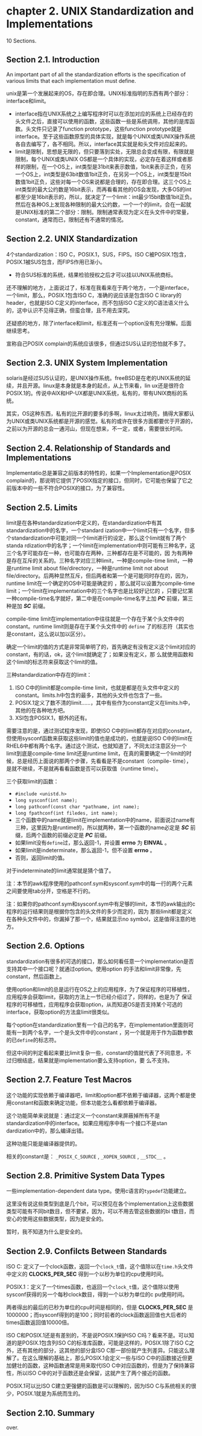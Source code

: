 # chapter 2. UNIX Standardization and Implementations

10 Sections.

## Section 2.1. Introduction

An important part of all the standardization efforts is the specification of
various limits that each implementation must define.

unix是第一个发展起来的OS，存在即合理。UNIX标准指明的东西有两个部分：interface和limit。

  * interface指在UNIX系统之上编写程序时可以在添加对应的系统上已经存在的头文件之后，直接可以使用的函数，这些函数一些是系统调用，其他的是库函数。头文件只记录了function prototype，这些function prototype就是interface。至于这些函数原型的具体实现，就是每个UNIX或类UNIX操作系统各自去编写了，各不相同。所以，interface其实就是和头文件对应起来的。 
  * limit是限制，思想是无限的，但只要落到实处，无限总会变成有限，有限就是限制，每个UNIX或类UNIX OS都是一个具体的实现，必定存在着这样或者那样的限制，在一个OS上，int类型是31bit来表示数值，1bit来表示正负，在另一个OS上，int类型是63bit数值1bit正负，在另另一个OS上，int类型是15bit数值1bit正负，这些对每一个OS来说都是合理的，存在即合理。这三个OS上int类型的最大公约数是16bit表示，而再看看其他的OS会发现，大多OS的int都至少是16bit表示的，所以，就决定了一个limit：int最少15bit数值1bit正负。然后在各种OS上发现各种限制的最大公约数，一个一个的limit，合在一起就是UNIX标准的第二个部分：限制。限制通常表现为定义在头文件中的常量，constant，通常而已，限制还有不通常的情况。 

## Section 2.2. UNIX Standardization

4个standardization：ISO C，POSIX.1，SUS，FIPS。ISO
C被POSIX.1包含，POSIX.1被SUS包含，而FIPS作用已渐小。

  * 符合SUS标准的系统，结果检验授权之后才可以挂以UNIX系统商标。 

还不理解的地方，上面说过了，标准在我看来在于两个地方，一个是interface，一个limit，那么，POSIX.1包含ISO C，准确的说应该是包含ISO
C library的header，也就是ISO C定义的interface，而不包括ISO
C定义的C语法语义什么的，这中认识不见得正确，但蛮合理，且不用去深究。

还疑惑的地方，除了interface和limit，标准还有一个option没有充分理解。后面继续思考。

宣称自己POSIX complain的系统应该很多，但通过SUS认证的恐怕就不多了。

## Section 2.3. UNIX System Implementation

solaris是经过SUS认证的，是UNIX操作系统。freeBSD是在老的UNIX系统的延续，并且开源。linux是本身就是本身的起点，从上节来看，lin
ux还是很符合POSIX.1的。传说中AIX和HP-UX都是UNIX系统，私有的，带有UNIX商标的系统。

其实，OS这种东西，私有的比开源的要多的多啊，linux太过响亮，搞得大家都认为UNIX或类UNIX系统都是开源的感觉。私有的或许在很多方面都要优于开源的，
之前以为开源的总会一通河山，但现在想来，不一定，或者，需要很长时间。

## Section 2.4. Relationship of Standards and Implementations

Implementatio总是兼容之前版本的特性的，如果一个Implementation是POSIX
complain的，那说明它提供了POSIX指定的接口，但同时，它可能也保留了它之前版本中的一些不符合POSIX的接口，为了兼容性。

## Section 2.5. Limits

limit是在各种standardization中定义的，在standardization中有其standardization中的名字，一个standard
ization中一个limit只有一个名字，但多个standardization中可能对同一个limit进行的设定，那么这个limit就有了两个standa
rdization中的名字；一个limit在implementation中则可能有三种名字，这三个名字可能存在一种，也可能存在两种，三种都存在是不可能的，因
为有两种是存在互斥的关系的。三种名字对应三种limit，一种是compile-time limit，一种是runtime limit about
file/directory，一种是runtime limit not about
file/directory。后两种显然互斥，但后两者和第一个是可能同时存在的，因为，runtime limit在一个确定的OS中可能是确定的
，那么就可以设置为compile-time limit；一个limit在implementation中的三个名字也是比较好记忆的
，只要记忆第一种compile-time名字就好，第二中是在compile-time名字上加 **_PC_** 前缀，第三种是加 **_SC_** 前缀。

compile-time limit在implementation中往往就是一个存在于某个头文件中的constant。runtime
limit则是存在于某个头文件中的 `define` 了的标志符（其实也是constant，这么说以加以区分）。

确定一个limit的值的方式是非常简单明了的，首先确定有没有定义这个limit对应的constant，有的话，ok，这个limit就确定了；如果没有定义，那
么就使用函数和这个limit的标志符来获取这个limit的值。

三种standardization中存在的limit：

  1. ISO C中的limit都是compile-time limit，也就是都是在头文件中定义的constant。limits.h中包含的最多，其他的头文件也包含了一些。 
  2. POSIX.1定义了数不清的limit……，其中有些作为constant定义在limits.h中，其他的在各种地方吧。 
  3. XSI包含POSIX.1，额外的还有。 

需要注意的是，通过测试程序发现，即使ISO
C中的limit都存在对应的constant，但使用sysconf函数来获取这些limit的值也是成功的，也就是说ISO
C中的limit在RHEL6中都有两个名字。通过这个测试，也就知道了，不同太过注意区分一个limit到底是compile-time
limit还是runtime limit，在真的需要确定一个limit的时候，总是经历上面说的那两个步骤，先看看是不是constant（compile-
time），是就不继续，不是就再看看函数是否可以获取值（runtime time）。

三个获取limit的函数：

  * `#include <unistd.h>`
  * `long sysconf(int name);`
  * `long pathconf(const char *pathname, int name);`
  * `long fpathconf(int filedes, int name);`
  * 三个函数中的name就是limit在implementation中的name，前面说过name有三种，这里因为是runtime的，所以就两种，第一个函数的name必定是 **_SC_** 前缀，后两个函数的前缀必定是 **_PC_** 前缀。 
  * 如果limit没有`define`过，那么返回-1，并设置 **errno** 为 **EINVAL** 。 
  * 如果limit是indeterminate，那么返回-1，但不设置 **errno** 。 
  * 否则，返回limit的值。 

对于indeterminate的limit通常就是猜个值了。

注：本节的awk程序使用的pathconf.sym和sysconf.sym中的每一行的两个元素之间要使用tab分开，空格是不行的。

注：如果你的pathconf.sym和sysconf.sym中有足够的limit，本节的awk输出的c程序的运行结果则是根据你包含的头文件的多少而定的，因为
那些limit都是定义在各种头文件中的，你漏掉了那一个，结果就显示no symbol，这是值得注意的地方。

## Section 2.6. Options

standardization有很多的可选的接口，那么如何看任意一个implementation是否支持其中一个接口呢？就通过option。使用option
的手法和limit非常像，先constant，然后函数上。

使用option和limit的总是运行在OS之上的应用程序，为了保证程序的可移植性，应用程序会获取limit，获取的方法上一节已经介绍过了，同样的，也是为了
保证程序的可移植性，应用程序会获取option，从而知道OS是否支持某个可选的interface，获取option的方法盒limit很类似。

每个option在standardization里有一个自己的名字，在implementation里面则可能有一到两个名字，一个是头文件中的constant
，另一个就是用于作为函数参数的已`define`的标志符。

但这中间的判定看起来要比limit复杂一些，constant的值就代表了不同意思，不过归根结底，结果就是implementation要么支持option，要
么不支持。

## Section 2.7. Feature Test Macros

这个功能的实现依赖于编译器吧，limit和option都不依赖于编译器，这两个都是使用constant和函数来确定功能，但本功能怎么看都依赖于编译器。

这个功能简单来说就是：通过定义一个constant来屏蔽掉所有不是standardization中的interface。如果应用程序中有一个接口不是stan
dardization中的，那么编译出错。

这种功能只能是编译器提供的。

相关的constant是： `_POSIX_C_SOURCE` , `_XOPEN_SOURCE` , `__STDC__` 。

## Section 2.8. Primitive System Data Types

一些implementation-dependent data type。使用c语言的`typedef`功能建立。

这里没有说这些类型到底是几个bit，可以预见在各个implementation上这些数据类型可能有不同bit数目，但不要紧，因为，可以不用去管这些数据的bi
t数目，而安心的使用这些数据类型，因为是安全的。

暂时，我不知道为什么是安全的。

## Section 2.9. Confilcts Between Standards

ISO C: 定义了一个clock函数，返回一个`clock_t`值，这个值除以在`time.h`头文件中定义的 **CLOCKS_PER_SEC**
得到一个以秒为单位的cpu使用时间。

POSIX.1：定义了一个times函数，也返回一个`clock_t`值，这个值除以使用sysconf获得的另一个每秒clock数目，得到一个以秒为单位的c
pu使用时间。

两者得出的最后的已秒为单位的cpu时间是相同的，但是 **CLOCKS_PER_SEC**
是1000000；而sysconf得到的是100；同时前者的clock函数返回值也大后者的times函数返回值10000倍。

ISO C和POSIX.1还是有差别的，不是说POSIX.1保护ISO C吗？看来不是。可以知道的是POSIX.1包含列ISO
C的标准库函数，可能是这样的，POSIX.1除了ISO C之外，还有其他的部分，这其他的部分盒ISO
C那一部份就产生列差异。只能这么理解了。在这么理解的基础上，那么POSIX.1会定义一些与ISO
C中的函数接近但更加健壮的函数，这种函数通常是用来取代ISO C中对应函数的，但是为了保持兼容性，所以ISO
C中的对于函数还是会保留，这就产生了两个接近的函数。

POSIX.1可以比ISO C建立更强健的函数是可以理解的，因为ISO C与系统相关的很少，POSIX.1就是为系统而生的。

## Section 2.10. Summary

over.

